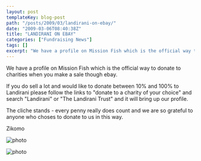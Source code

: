 ```yaml
---
layout: post
templateKey: blog-post
path: "/posts/2009/03/landirani-on-ebay/"
date: "2009-03-06T08:40:38Z"
title: "LANDIRANI ON EBAY"
categories: ["Fundraising News"]
tags: []
excerpt: "We have a profile on Mission Fish which is the official way to donate to charities when you make a ..."
---
```


We have a profile on Mission Fish which is the official way to donate to charities when you make a sale though ebay.

If you do sell a lot and would like to donate between 10% and 100% to Landirani please follow the links to "donate to a charity of your choice" and search "Landirani" or "The Landirani Trust" and it will bring up our profile.

The cliche stands - every penny really does count and we are so grateful to anyone who choses to donate to us in this way.

Zikomo

![photo](http://www.landirani.org/image_library/news/thumb-100x100/49b10c958a0e7images-1.jpeg.jpg)

![photo](http://www.landirani.org/image_library/news/thumb-100x100/49b10c024984dimages.jpeg.jpg)
